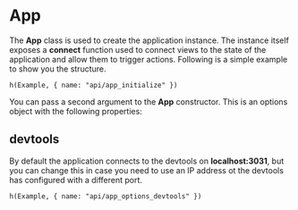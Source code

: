 # App

The **App** class is used to create the application instance. The instance itself exposes a **connect** function used to connect views to the state of the application and allow them to trigger actions. Following is a simple example to show you the structure.

```marksy
h(Example, { name: "api/app_initialize" })
```

You can pass a second argument to the **App** constructor. This is an options object with the following properties:

## devtools
By default the application connects to the devtools on **localhost:3031**, but you can change this in case you need to use an IP address ot the devtools has configured with a different port.

```marksy
h(Example, { name: "api/app_options_devtools" })
```